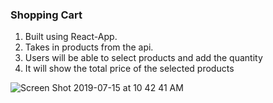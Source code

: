 ### Shopping Cart 
1. Built using React-App.
2. Takes in products from the api.
3. Users will be able to select products and add the quantity
4. It will show the total price of the selected products

![Screen Shot 2019-07-15 at 10 42 41 AM](https://user-images.githubusercontent.com/31137669/61236752-9ba12500-a6ed-11e9-9372-1534157c534e.png)
